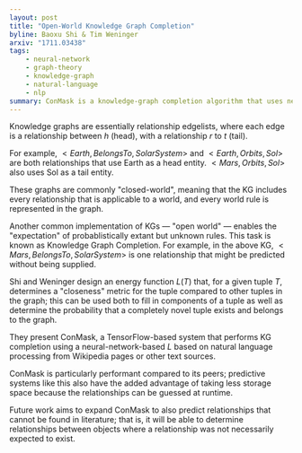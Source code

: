 ```yaml
---
layout: post
title: "Open-World Knowledge Graph Completion"
byline: Baoxu Shi & Tim Weninger
arxiv: "1711.03438"
tags:
    - neural-network
    - graph-theory
    - knowledge-graph
    - natural-language
    - nlp
summary: ConMask is a knowledge-graph completion algorithm that uses neural networks to parse natural langauge to understand complex relationships between named entities.
---
```


Knowledge graphs are essentially relationship edgelists, where each edge is a relationship between $h$ (head), with a relationship $r$ to $t$ (tail).

For example, $<Earth, BelongsTo, SolarSystem>$ and $<Earth, Orbits, Sol>$ are both relationships that use Earth as a head entity. $<Mars, Orbits, Sol>$ also uses Sol as a tail entity.

These graphs are commonly "closed-world", meaning that the KG includes every relationship that is applicable to a world, and every world rule is represented in the graph.

Another common implementation of KGs — "open world" — enables the "expectation" of probablistically extant but unknown rules. This task is known as Knowledge Graph Completion. For example, in the above KG, $<Mars, BelongsTo, SolarSystem>$ is one relationship that might be predicted without being supplied.

Shi and Weninger design an energy function $L(T)$ that, for a given tuple $T$, determines a "closeness" metric for the tuple compared to other tuples in the graph; this can be used both to fill in components of a tuple as well as determine the probability that a completely novel tuple exists and belongs to the graph.

They present ConMask, a TensorFlow-based system that performs KG completion using a neural-network-based $L$ based on natural language processing from Wikipedia pages or other text sources.

ConMask is particularly performant compared to its peers; predictive systems like this also have the added advantage of taking less storage space because the relationships can be guessed at runtime.

Future work aims to expand ConMask to also predict relationships that cannot be found in literature; that is, it will be able to determine relationships between objects where a relationship was not necessarily expected to exist.
